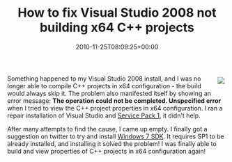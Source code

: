 ﻿---
title: How to fix Visual Studio 2008 not building x64 C++ projects
date: 2010-11-25T08:09:25+00:00
---
<img style="float: right; padding: 5px;" src="{% asset_path image1.png %}" />Something happened to my Visual Studio 2008 install, and I was no longer able to compile C++ projects in x64 configuration - the build would always skip it. The problem also manifested itself by showing an error message: **The operation could not be completed. Unspecified error** when I tried to view the C++ project properties in x64 configuration. I ran a repair installation of Visual Studio and [Service Pack 1](http://www.microsoft.com/downloads/en/details.aspx?FamilyId=FBEE1648-7106-44A7-9649-6D9F6D58056E&displaylang=en), it didn't help.

<!-- more -->

After many attempts to find the cause, I came up empty. I finally got a suggestion on twitter to try and install [Windows 7 SDK](http://www.microsoft.com/downloads/en/details.aspx?FamilyID=c17ba869-9671-4330-a63e-1fd44e0e2505&displaylang=en). It requires SP1 to be already installed, and installing it solved the problem! I was finally able to build and view properties of C++ projects in x64 configuration again!

